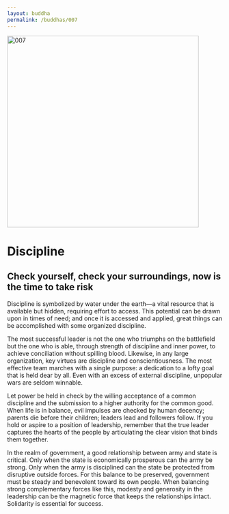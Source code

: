 ```yaml
---
layout: buddha
permalink: /buddhas/007
---
```


<div class="uk-text-center">
<img src="{{"/assets/img/buddhas/buddha-007.jpg" | relative_url}}" alt="007"  width="448" height="448"></div>

# Discipline

## Check yourself, check your surroundings, now is the time to take risk



Discipline is symbolized by water under the earth—a vital resource that is available but hidden, requiring effort to access. This potential can be drawn upon in times of need; and once it is accessed and applied, great things can be accomplished with some organized discipline.

The most successful leader is not the one who triumphs on the battlefield but the one who is able, through strength of discipline and inner power, to achieve conciliation without spilling blood. Likewise, in any large organization, key virtues are discipline and conscientiousness. The most effective team marches with a single purpose: a dedication to a lofty goal that is held dear by all. Even with an excess of external discipline, unpopular wars are seldom winnable.

Let power be held in check by the willing acceptance of a common discipline and the submission to a higher authority for the common good. When life is in balance, evil impulses are checked by human decency; parents die before their children; leaders lead and followers follow. If you hold or aspire to a position of leadership, remember that the true leader captures the hearts of the people by articulating the clear vision that binds them together.

In the realm of government, a good relationship between army and state is critical. Only when the state is economically prosperous can the army be strong. Only when the army is disciplined can the state be protected from disruptive outside forces. For this balance to be preserved, government must be steady and benevolent toward its own people. When balancing strong complementary forces like this, modesty and generosity in the leadership can be the magnetic force that keeps the relationships intact. Solidarity is essential for success.
